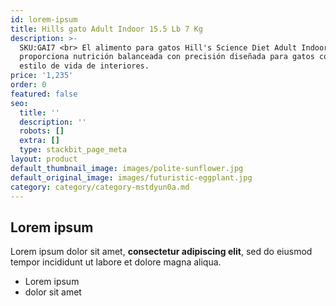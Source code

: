 ```yaml
---
id: lorem-ipsum
title: Hills gato Adult Indoor 15.5 Lb 7 Kg
description: >-
  SKU:GAI7 <br> El alimento para gatos Hill's Science Diet Adult Indoor
  proporciona nutrición balanceada con precisión diseñada para gatos con un
  estilo de vida de interiores.
price: '1,235'
order: 0
featured: false
seo:
  title: ''
  description: ''
  robots: []
  extra: []
  type: stackbit_page_meta
layout: product
default_thumbnail_image: images/polite-sunflower.jpg
default_original_image: images/futuristic-eggplant.jpg
category: category/category-mstdyun0a.md
---
```

## Lorem ipsum

Lorem ipsum dolor sit amet, **consectetur adipiscing elit**, sed do eiusmod tempor incididunt ut labore et dolore magna aliqua.

- Lorem ipsum
- dolor sit amet